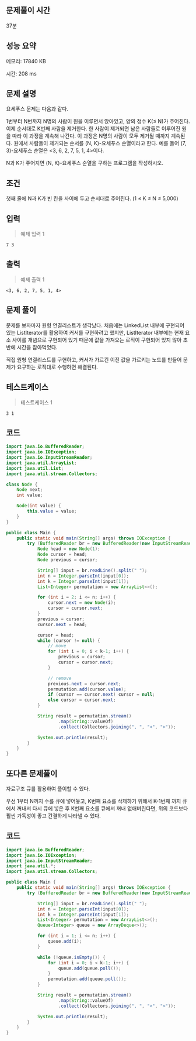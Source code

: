 ## 문제풀이 시간

37분

## 성능 요약

메모리: 17840 KB

시간: 208 ms

## 문제 설명

요세푸스 문제는 다음과 같다.

1번부터 N번까지 N명의 사람이 원을 이루면서 앉아있고, 양의 정수 K(≤ N)가 주어진다. 이제 순서대로 K번째 사람을 제거한다. 한 사람이 제거되면 남은 사람들로 이루어진 원을 따라 이 과정을 계속해 나간다. 이 과정은 N명의 사람이 모두 제거될 때까지 계속된다. 원에서 사람들이 제거되는 순서를 (N, K)-요세푸스 순열이라고 한다. 예를 들어 (7, 3)-요세푸스 순열은 <3, 6, 2, 7, 5, 1, 4>이다.

N과 K가 주어지면 (N, K)-요세푸스 순열을 구하는 프로그램을 작성하시오.

## 조건

첫째 줄에 N과 K가 빈 칸을 사이에 두고 순서대로 주어진다. (1 ≤ K ≤ N ≤ 5,000)

## 입력

> 예제 입력 1
> 

```
7 3
```

## 출력

> 예제 출력 1
> 

```
<3, 6, 2, 7, 5, 1, 4>
```

## 문제 풀이

문제를 보자마자 원형 연결리스트가 생각났다. 처음에는 LinkedList 내부에 구현되어 있는 ListIterator를 활용하여 커서를 구현하려고 했지만, ListIterator 내부에는 현재 요소 사이를 개념으로 구현되어 있기 때문에 값을 가져오는 로직이 구현되어 있지 않아 초반에 시간을 잡아먹었다.

직접 원형 연결리스트를 구현하고, 커서가 가르킨 이전 값을 가르키는 노드를 만들어 문제가 요구하는 로직대로 수행하면 해결된다.

## 테스트케이스

> 테스트케이스 1
> 

```
3 1
```

## 코드

```java
import java.io.BufferedReader;
import java.io.IOException;
import java.io.InputStreamReader;
import java.util.ArrayList;
import java.util.List;
import java.util.stream.Collectors;

class Node {
    Node next;
    int value;

    Node(int value) {
        this.value = value;
    }
}

public class Main {
    public static void main(String[] args) throws IOException {
        try (BufferedReader br = new BufferedReader(new InputStreamReader(System.in))) {
            Node head = new Node(1);
            Node cursor = head;
            Node previous = cursor;

            String[] input = br.readLine().split(" ");
            int n = Integer.parseInt(input[0]);
            int k = Integer.parseInt(input[1]);
            List<Integer> permutation = new ArrayList<>();

            for (int i = 2; i <= n; i++) {
                cursor.next = new Node(i);
                cursor = cursor.next;
            }
            previous = cursor;
            cursor.next = head;

            cursor = head;
            while (cursor != null) {
                // move
                for (int i = 0; i < k-1; i++) {
                    previous = cursor;
                    cursor = cursor.next;
                }

                // remove
                previous.next = cursor.next;
                permutation.add(cursor.value);
                if (cursor == cursor.next) cursor = null;
                else cursor = cursor.next;
            }

            String result = permutation.stream()
                    .map(String::valueOf)
                    .collect(Collectors.joining(", ", "<", ">"));

            System.out.println(result);
        }
    }
}
```

## 또다른 문제풀이

자료구조 큐를 활용하여 풀이할 수 있다.

우선 1부터 N까지 수를 큐에 넣어놓고, K번째 요소를 삭제하기 위해서 K-1번째 까지 큐에서 꺼내서 다시 큐에 넣은 후 K번째 요소를 큐에서 꺼내 없애버린다면, 위의 코드보다 훨씬 가독성이 좋고 간결하게 나타낼 수 있다.

## 코드

```java
import java.io.BufferedReader;
import java.io.IOException;
import java.io.InputStreamReader;
import java.util.*;
import java.util.stream.Collectors;

public class Main {
    public static void main(String[] args) throws IOException {
        try (BufferedReader br = new BufferedReader(new InputStreamReader(System.in))) {

            String[] input = br.readLine().split(" ");
            int n = Integer.parseInt(input[0]);
            int k = Integer.parseInt(input[1]);
            List<Integer> permutation = new ArrayList<>();
            Queue<Integer> queue = new ArrayDeque<>();

            for (int i = 1; i <= n; i++) {
                queue.add(i);
            }

            while (!queue.isEmpty()) {
                for (int i = 0; i < k-1; i++) {
                    queue.add(queue.poll());
                }
                permutation.add(queue.poll());
            }

            String result = permutation.stream()
                    .map(String::valueOf)
                    .collect(Collectors.joining(", ", "<", ">"));

            System.out.println(result);
        }
    }
}
```
